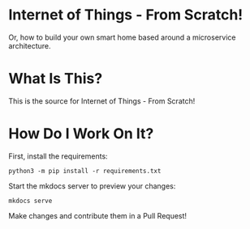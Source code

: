 # Internet of Things - From Scratch!

Or, how to build your own smart home based around a microservice architecture.

# What Is This?

This is the source for Internet of Things - From Scratch!

# How Do I Work On It?

First, install the requirements:

    python3 -m pip install -r requirements.txt

Start the mkdocs server to preview your changes:

    mkdocs serve

Make changes and contribute them in a Pull Request!
